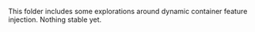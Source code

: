 This folder includes some explorations around dynamic container feature injection. Nothing stable yet.
